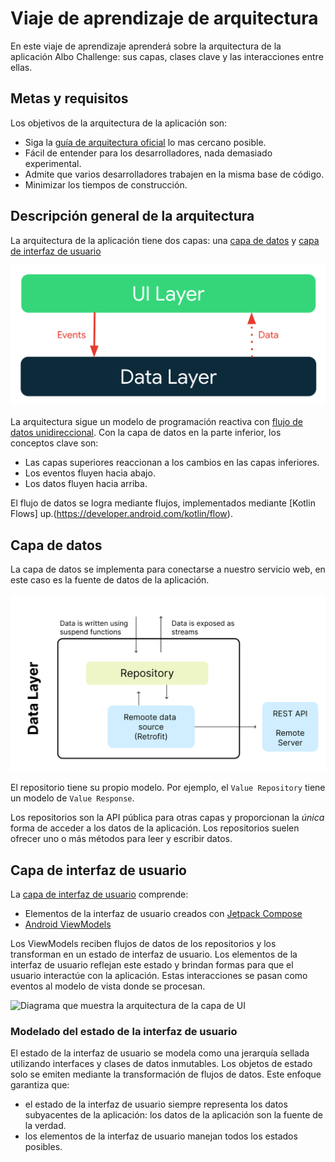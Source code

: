 # Viaje de aprendizaje de arquitectura

En este viaje de aprendizaje aprenderá sobre la arquitectura de la aplicación Albo Challenge: sus capas, clases clave y las interacciones entre ellas.


## Metas y requisitos

Los objetivos de la arquitectura de la aplicación son:

*   Siga la [guía de arquitectura oficial](https://developer.android.com/jetpack/guide) lo mas cercano posible.
*   Fácil de entender para los desarrolladores, nada demasiado experimental.
*   Admite que varios desarrolladores trabajen en la misma base de código.
*   Minimizar los tiempos de construcción.


## Descripción general de la arquitectura

La arquitectura de la aplicación tiene dos capas: una [capa de datos](https://developer.android.com/jetpack/guide/data-layer) y [capa de interfaz de usuario](https://developer.android.com/jetpack/guide/ui-layer)


<center>
<img src="images/architecture-overall.png" width="600px" alt="Diagrama que muestra la arquitectura general de la aplicación." />
</center>


La arquitectura sigue un modelo de programación reactiva con [flujo de datos unidireccional](https://developer.android.com/jetpack/guide/ui-layer#udf). Con la capa de datos en la parte inferior, los conceptos clave son:



*   Las capas superiores reaccionan a los cambios en las capas inferiores.
*   Los eventos fluyen hacia abajo.
*   Los datos fluyen hacia arriba.

El flujo de datos se logra mediante flujos, implementados mediante [Kotlin Flows] up.(https://developer.android.com/kotlin/flow).


## Capa de datos

La capa de datos se implementa para conectarse a nuestro servicio web, en este caso es la fuente de datos de la aplicación.



![Diagrama que muestra la arquitectura de la capa de datos](images/architecture-data-layer.png "Diagrama que muestra la arquitectura de la capa de datos.")


El repositorio tiene su propio modelo. Por ejemplo, el `Value Repository` tiene un modelo de `Value Response`.

Los repositorios son la API pública para otras capas y proporcionan la _única_ forma de acceder a los datos de la aplicación. Los repositorios suelen ofrecer uno o más métodos para leer y escribir datos.


## Capa de interfaz de usuario

La [capa de interfaz de usuario](https://developer.android.com/topic/architecture/ui-layer) comprende:



*   Elementos de la interfaz de usuario creados con [Jetpack Compose](https://developer.android.com/jetpack/compose)
*   [Android ViewModels](https://developer.android.com/topic/libraries/architecture/viewmodel)

Los ViewModels reciben flujos de datos de los repositorios y los transforman en un estado de interfaz de usuario. Los elementos de la interfaz de usuario reflejan este estado y brindan formas para que el usuario interactúe con la aplicación. Estas interacciones se pasan como eventos al modelo de vista donde se procesan.

![Diagrama que muestra la arquitectura de la capa de UI](images/architecture-4-ui-layer.png "Diagrama que muestra la arquitectura de la capa de UI")


### Modelado del estado de la interfaz de usuario

El estado de la interfaz de usuario se modela como una jerarquía sellada utilizando interfaces y clases de datos inmutables. Los objetos de estado solo se emiten mediante la transformación de flujos de datos. Este enfoque garantiza que:



*    el estado de la interfaz de usuario siempre representa los datos subyacentes de la aplicación: los datos de la aplicación son la fuente de la verdad.
*    los elementos de la interfaz de usuario manejan todos los estados posibles.

